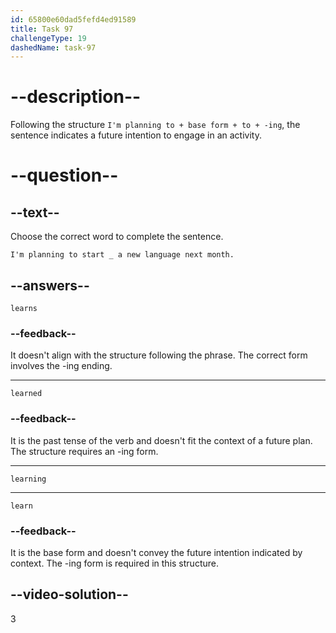 ```yaml
---
id: 65800e60dad5fefd4ed91589
title: Task 97
challengeType: 19
dashedName: task-97
---
```


# --description--

Following the structure `I'm planning to + base form + to + -ing`, the sentence indicates a future intention to engage in an activity.

# --question--

## --text--

Choose the correct word to complete the sentence.

`I'm planning to start _ a new language next month.`

## --answers--

`learns`

### --feedback--

It doesn't align with the structure following the phrase. The correct form involves the -ing ending.

---

`learned`

### --feedback--

It is the past tense of the verb and doesn't fit the context of a future plan. The structure requires an -ing form.

---

`learning`

---

`learn`

### --feedback--

It is the base form and doesn't convey the future intention indicated by context. The -ing form is required in this structure.

## --video-solution--

3
